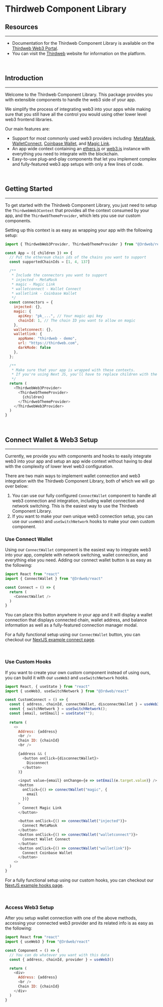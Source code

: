 # Thirdweb Component Library

## Resources
---

- Documentation for the Thirdweb Component Library is available on the [Thirdweb Web3 Portal](https://thirdweb.com/portal/).
- You can visit the [Thirdweb](https://thirdweb.com) website for information on the platform.

<br>

## Introduction
---

Welcome to the Thirdweb Component Library. This package provides you with extensible components to handle the web3 side of your app. 

We simplify the process of integrating web3 into your apps while making sure that you still have all the control you would using other lower level web3 frontend libraries.

Our main features are:
- Support for most commonly used web3 providers including: [MetaMask](https://metamask.io/), [WalletConnect](https://walletconnect.com/), [Coinbase Wallet](https://wallet.coinbase.com/), and [Magic Link](https://magic.link/).
- An app wide context containing an [ethers.js](https://github.com/ethers-io/ethers.js/) or [web3.js](https://web3js.readthedocs.io/en/v1.5.2/) instance with everything you need to integrate with the blockchain.
- Easy-to-use plug-and-play components that let you implement complex and fully-featured web3 app setups with only a few lines of code.

<br>

## Getting Started
---

To get started with the Thirdweb Component Library, you just need to setup the `ThirdwebWeb3Context` that provides all the context consumed by your app, and the `ThirdwebThemeProvider`, which lets you use our custom components.

Setting up this context is as easy as wrapping your app with the following setup:

```javascript
import { ThirdwebWeb3Provider, ThirdwebThemeProvider } from "@3rdweb/react"

const App = ({ children }) => {
  // Put the ethereum chain ids of the chains you want to support
  const supportedChainIds = [1, 4, 137]

  /**
   * Include the connectors you want to support
   * injected - MetaMask
   * magic - Magic Link
   * walletconnect - Wallet Connect
   * walletlink - Coinbase Wallet
   */
  const connectors = {
    injected: {}, 
    magic: {
      apiKey: "pk_...", // Your magic api key
      chainId: 1, // The chain ID you want to allow on magic
    },
    walletconnect: {},
    walletlink: {
      appName: "thirdweb - demo",
      url: "https://thirdweb.com",
      darkMode: false
    },
  };

  /**
   * Make sure that your app is wrapped with these contexts.
   * If you're using Next JS, you'll have to replace children with the Component setup
   */
  return (
    <ThirdwebWeb3Provider>
      <ThirdwebThemeProvider>
        {children}
      </ThirdwebThemeProvider>
    </ThirdwebWeb3Provider>
  )
}
```

<br>

## Connect Wallet & Web3 Setup
---

Currently, we provide you with components and hooks to easily integrate web3 into your app and setup an app wide context without having to deal with the complexity of lower level web3 configuration.

There are two main ways to implement wallet connection and web3 integration with the Thirdweb Component Library, both of which we will go over below:

1. You can use our fully configured `ConnectWallet` component to handle all web3 connection and integration, including wallet connection and network switching. This is the easiest way to use the Thirdweb Component Library.
2. If you want to make your own unique web3 connection setup, you can use our `useWeb3` and `useSwitchNetwork` hooks to make your own custom component.

### **Use Connect Wallet**

Using our `ConnectWallet` component is the easiest way to integrate web3 into your app, complete with network switching, wallet connection, and everything else you need. Adding our connect wallet button is as easy as the following:

```javascript
import React from "react"
import { ConnectWallet } from "@3rdweb/react"

const Connect = () => {
  return (
    <ConnectWallet />
  )
}

```

You can place this button anywhere in your app and it will display a wallet connection that displays connected chain, wallet address, and balance information as well as a fully-featured connection manager modal.

For a fully functional setup using our `ConnectWallet` button, you can checkout our [NextJS example connect page](https://github.com/nftlabs/ui/blob/main/examples/next/pages/connect.tsx).

<br>

### **Use Custom Hooks**

If you want to create your own custom component instead of using ours, you can build it with our `useWeb3` and `useSwitchNetwork` hooks.

```javascript
import React, { useState } from "react"
import { useWeb3, useSwitchNetwork } from "@3rdweb/react"

const CustomConnect = () => {
  const { address, chainId, connectWallet, disconnectWallet } = useWeb3();
  const { switchNetwork } = useSwitchNetwork();
  const [email, setEmail] = useState("");
  
  return (
    <>
      Address: {address}
      <br />
      Chain ID: {chainId}
      <br />

      {address && (
        <button onClick={disconnectWallet}>
          Disconnect
        </button>
      )}

      <input value={email} onChange={e => setEmail(e.target.value)} />
      <button 
        onClick={() => connectWallet("magic", {
          email
        })}
      >
        Connect Magic Link
      </button>

      <button onClick={() => connectWallet("injected")}>
        Connect MetaMask
      </button>
      <button onClick={() => connectWallet("walletconnect")}>
        Connect Wallet Connect
      </button>
      <button onClick={() => connectWallet("walletlink")}>
        Connect Coinbase Wallet
      </button>
    <>
  )
}
```

For a fully functional setup using our custom hooks, you can checkout our [NextJS example hooks page](https://github.com/nftlabs/ui/blob/main/examples/next/pages/hooks.tsx).

<br>

### **Access Web3 Setup**

After you setup wallet connection with one of the above methods, accessing your connected web3 provider and its related info is as easy as the following:

```javascript
import React from "react"
import { useWeb3 } from "@3rdweb/react"

const Component = () => {
  // You can do whatever you want with this data
  const { address, chainId, provider } = useWeb3()

  return (
    <div>
      Address: {address}
      <br />
      Chain ID: {chainId}
    </div>
  )
}
```